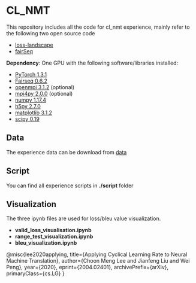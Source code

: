 # CL_NMT
This repository includes all the code for cl_nmt experience, mainly refer to the following two open source code
 - [loss-landscape](https://github.com/tomgoldstein/loss-landscape) 
 - [fairSeq](https://github.com/pytorch/fairseq)

**Dependency**: One GPU with the following software/libraries installed:
- [PyTorch 1.3.1](https://pytorch.org/)
- [Fairseq 0.6.2](https://github.com/pytorch/fairseq)
- [openmpi 3.1.2](https://www.open-mpi.org/)    (optional)
- [mpi4py 2.0.0](https://mpi4py.scipy.org/docs/usrman/install.html)       (optional)
- [numpy 1.17.4](https://docs.scipy.org/doc/numpy/user/quickstart.html)  
- [h5py 2.7.0](http://docs.h5py.org/en/stable/build.html#install)
- [matplotlib 3.1.2](https://matplotlib.org/users/installing.html)
- [scipy 0.19](https://www.scipy.org/install.html)
## Data
The experience data can be download from [data](https://drive.google.com/drive/folders/1DYybKED5AOC43I3ce_hPMN5pZXwoW1ut?usp=sharing)
## Script
You can find all experience scripts in **./script** folder
## Visualization
The three ipynb files are used for loss/bleu value visualization.
- **valid_loss_visualisation.ipynb**
- **range_test_visualization.ipynb**
- **bleu_visualization.ipynb**

@misc{lee2020applying,
    title={Applying Cyclical Learning Rate to Neural Machine Translation},
    author={Choon Meng Lee and Jianfeng Liu and Wei Peng},
    year={2020},
    eprint={2004.02401},
    archivePrefix={arXiv},
    primaryClass={cs.LG}
}
